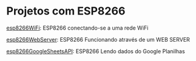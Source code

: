 # Projetos com ESP8266

[esp8266WiFi](https://github.com/adrielnardi/IoT/tree/main/esp8266WiFi): ESP8266 conectando-se a uma rede WiFi

[esp8266WebServer](https://github.com/adrielnardi/IoT/tree/main/esp8266WebServer): ESP8266 Funcionando através de um WEB SERVER

[esp8266GoogleSheetsAPI](https://github.com/adrielnardi/IoT/tree/main/esp8266GoogleSheetsAPI): ESP8266 Lendo dados do Google Planilhas 
